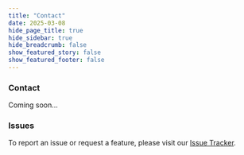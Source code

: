 ```yaml
---
title: "Contact"
date: 2025-03-08
hide_page_title: true
hide_sidebar: true
hide_breadcrumb: false
show_featured_story: false
show_featured_footer: false
---
```


### Contact

Coming soon...

### Issues

To report an issue or request a feature, please visit our [Issue Tracker](https://github.com/eclipse-quneiform/quneiform/issues).